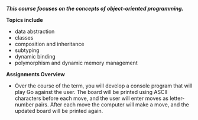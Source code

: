 ***This course focuses on the concepts of object-oriented programming.***

**Topics include**
* data abstraction
* classes
* composition and inheritance 
* subtyping 
* dynamic binding 
* polymorphism and dynamic memory management 

**Assignments Overview**
* Over the course of the term, you will develop a console program that will play Go against the user.  The board will be printed using ASCII characters before each move, and the user will enter moves as letter-number pairs.  After each move the computer will make a move, and the updated board will be printed again.
